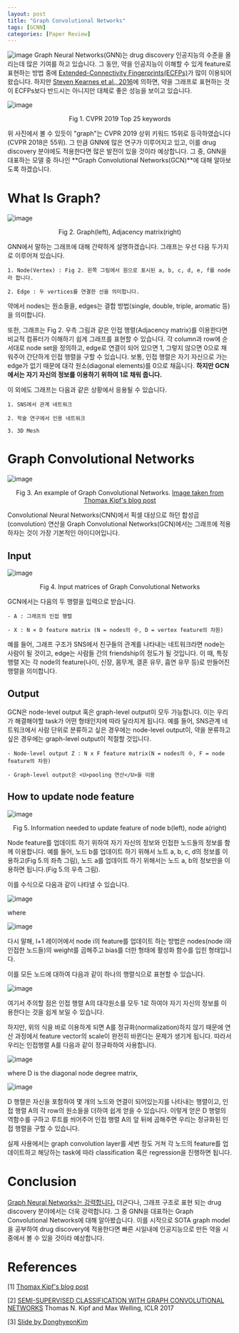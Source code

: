 ```yaml
---
layout: post
title: "Graph Convolutional Networks"
tags: [GCNN]
categories: [Paper Review]
---
```

![image](https://user-images.githubusercontent.com/50114210/72908465-d8269b00-3d78-11ea-8c37-afad920b4083.png)
Graph Neural Networks(GNN)는 drug discovery 인공지능의 수준을 올리는데 많은 기여를 하고 있습니다. 그 동안, 약을 인공지능이 이해할 수 있게 feature로 표현하는 방법 중에 [Extended-Connectivity Fingerprints(ECFPs)](https://pubs.acs.org/doi/abs/10.1021/ci100050t)가 많이 이용되어 왔습니다. 하지만 [Steven Kearnes et al., 2016](https://arxiv.org/pdf/1603.00856.pdf)에 의하면, 약을 그래프로 표현하는 것이 ECFPs보다 반드시는 아니지만 대체로 좋은 성능을 보이고 있습니다.

![image](https://user-images.githubusercontent.com/50114210/72908527-ef658880-3d78-11ea-9c0a-24c5fed482f0.png)         

<center>Fig 1. CVPR 2019 Top 25 keywords</center>

위 사진에서 볼 수 있듯이 "graph"는 CVPR 2019 상위 키워드 15위로 등극하였습니다(CVPR 2018은 55위). 그 만큼 GNN에 많은 연구가 이루어지고 있고, 이를 drug discovery 분야에도 적용한다면 많은 발전이 있을 것이라 예상합니다. 그 중, GNN을 대표하는 모델 중 하나인 **Graph Convolutional Networks(GCN)**에 대해 알아보도록 하겠습니다.

# What Is Graph?
![image](https://user-images.githubusercontent.com/50114210/72910610-1f625b00-3d7c-11ea-809a-3b377deed8c0.png)          

<center>Fig 2. Graph(left), Adjacency matrix(right)</center>

GNN에서 말하는 그래프에 대해 간략하게 설명하겠습니다. 그래프는 우선 다음 두가지로 이루어져 있습니다.         

    1. Node(Vertex) : Fig 2. 왼쪽 그림에서 원으로 표시된 a, b, c, d, e, f를 node라 합니다.          

    2. Edge : 두 vertices를 연결한 선을 의미합니다.          

약에서 nodes는 원소들을, edges는 결합 방법(single, double, triple, aromatic 등)을 의미합니다.         

또한, 그래프는 Fig 2. 우측 그림과 같은 인접 행렬(Adjacency matrix)를 이용한다면 비교적 컴퓨터가 이해하기 쉽게 그래프를 표현할 수 있습니다. 각 column과 row에 순서대로 node set을 정의하고, edge로 연결이 되어 있으면 1, 그렇지 않으면 0으로 채워주어 간단하게 인접 행렬을 구할 수 있습니다. 보통, 인접 행렬은 자기 자신으로 가는 edge가 없기 때문에 대각 원소(diagonal elements)를 0으로 채웁니다. **하지만 GCN에서는 자기 자신의 정보를 이용하기 위하여 1로 채워 줍니다.**        

이 외에도 그래프는 다음과 같은 상황에서 응용될 수 있습니다.      

    1. SNS에서 관계 네트워크
  
    2. 학술 연구에서 인용 네트워크
  
    3. 3D Mesh
  
# Graph Convolutional Networks
![image](https://user-images.githubusercontent.com/50114210/72911676-cbf10c80-3d7d-11ea-8135-883d3af809de.png)       
<center>Fig 3. An example of Graph Convolutional Networks. <U>Image taken from Thomax Kipf's blog post</U></center>

Convolutional Neural Networks(CNN)에서 픽셀 대상으로 하던 합성곱(convolution) 연산을 Graph Convolutional Networks(GCN)에서는 그래프에 적용하자는 것이 가장 기본적인 아이디어입니다.      

## Input
![image](https://user-images.githubusercontent.com/50114210/72912164-94369480-3d7e-11ea-8dd1-e2c93f51644a.png)    
<center>Fig 4. Input matrices of Graph Convolutional Networks</center>

GCN에서는 다음의 두 행렬을 입력으로 받습니다.

    - A : 그래프의 인접 행렬
    
    - X : N × D feature matrix (N = nodes의 수, D = vertex feature의 차원)
    
예를 들어, 그래프 구조가 SNS에서 친구들의 관계를 나타내는 네트워크라면 node는 사람이 될 것이고, edge는 사람들 간의 friendship의 정도가 될 것입니다. 이 때, 특징 행렬 X는 각 node의 feature(나이, 신장, 몸무게, 결혼 유무, 흡연 유무 등)로 만들어진 행렬을 의미합니다.

## Output
GCN은 node-level output 혹은 graph-level output이 모두 가능합니다. 이는 우리가 해결해야할 task가 어떤 형태인지에 따라 달라지게 됩니다. 예를 들어, SNS관계 네트워크에서 사람 단위로 분류하고 싶은 경우에는 node-level output이, 약을 분류하고 싶은 경우에는 graph-level output이 적절할 것입니다.

    - Node-level output Z : N x F feature matrix(N = nodes의 수, F = node feature의 차원)
    
    - Graph-level output은 <U>pooling 연산</U>을 이용

## How to update node feature
![image](https://user-images.githubusercontent.com/50114210/72912885-a36a1200-3d7f-11ea-987c-a405177f754c.png)
<center>Fig 5. Information needed to update feature of node b(left), node a(right)</center>

Node feature를 업데이트 하기 위하여 자기 자신의 정보와 인접한 노드들의 정보를 함께 이용합니다. 예를 들어, 노드 b를 업데이트 하기 위해서 노트 a, b, c, d의 정보를 이용하고(Fig 5.의 좌측 그림), 노드 a를 업데이트 하기 위해서는 노드 a, b의 정보만을 이용하면 됩니다.(Fig 5.의 우측 그림).      

이를 수식으로 다음과 같이 나타낼 수 있습니다.

![image](https://user-images.githubusercontent.com/50114210/72913129-0491e580-3d80-11ea-8396-991da95b8ead.png)     

where

![image](https://user-images.githubusercontent.com/50114210/72913193-212e1d80-3d80-11ea-89c3-35bb3d469fbc.png)    

다시 말해, l+1 레이어에서 node i의 feature를 업데이트 하는 방법은 nodes(node i와 인접한 노드들)의 weight를 곱해주고 bias를 더한 형태에 활성화 함수를 입힌 형태입니다.     

이를 모든 노드에 대하여 다음과 같이 하나의 행렬식으로 표현할 수 있습니다.   

![image](https://user-images.githubusercontent.com/50114210/72913277-4589fa00-3d80-11ea-806a-9bb7c24160ea.png)   

여기서 주의할 점은 인접 행렬 A의 대각원소를 모두 1로 하여야 자기 자신의 정보를 이용한다는 것을 쉽게 보일 수 있습니다.

하지만, 위의 식을 바로 이용하게 되면 A를 정규화(normalization)하지 않기 때문에 연산 과정에서 feature vector의 scale이 완전히 바뀐다는 문제가 생기게 됩니다. 따라서 우리는 인접행렬 A를 다음과 같이 정규화하여 사용합니다.

![image](https://user-images.githubusercontent.com/50114210/72913407-723e1180-3d80-11ea-9681-e0144df3f860.png)   

where D is the diagonal node degree matrix,     

![image](https://user-images.githubusercontent.com/50114210/72913466-8550e180-3d80-11ea-8005-99c1cefb4bb0.png)      

D 행렬은 자신을 포함하여 몇 개의 노드와 연결이 되어있는지를 나타내는 행렬이고, 인접 행렬 A의 각 row의 원소들을 더하여 쉽게 얻을 수 있습니다. 이렇게 얻은 D 행렬의 역함수를 구하고 루트를 씌어주어 인접 행렬 A의 앞 뒤에 곱해주면 우리는 정규화된 인접 행렬을 구할 수 있습니다.   

실제 사용에서는 graph convolution layer를 세번 정도 거쳐 각 노드의 feature를 업데이트하고 해당하는 task에 따라 classification 혹은 regression을 진행하면 됩니다.   

# Conclusion
<U>Graph Neural Networks는 강력합니다.</U> 더군다나, 그래프 구조로 표현 되는 drug discovery 분야에서는 더욱 강력합니다. 그 중 GNN을 대표하는 Graph Convolutional Networks에 대해 알아봤습니다. 이를 시작으로 SOTA graph model을 공부하여 drug discovery에 적용한다면 빠른 시일내에 인공지능으로 만든 약을 시중에서 볼 수 있을 것이라 예상합니다.

# References

[1] [<U>Thomax Kipf's blog post</U>](https://tkipf.github.io/graph-convolutional-networks/)   

[2] [<U>SEMI-SUPERVISED CLASSIFICATION WITH GRAPH CONVOLUTIONAL NETWORKS</U>](https://arxiv.org/pdf/1609.02907.pdf) Thomas N. Kipf and Max Welling, ICLR 2017

[3] [<U>Slide by DonghyeonKim</U>](https://www.slideshare.net/DonghyeonKim7/graph-convolutional-network-gcn)
